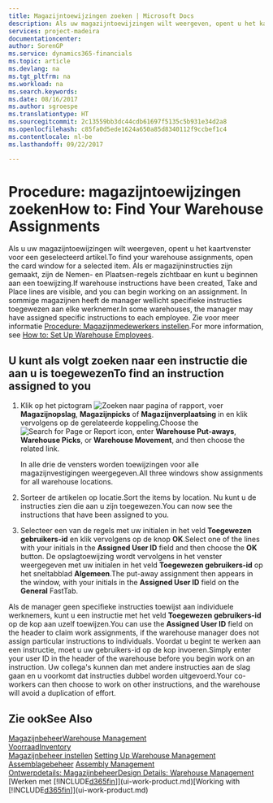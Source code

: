 ```yaml
---
title: Magazijntoewijzingen zoeken | Microsoft Docs
description: Als uw magazijntoewijzingen wilt weergeven, opent u het kaartvenster voor een geselecteerd artikel. Als er magazijninstructies zijn gemaakt, zijn de Nemen- en Plaatsen-regels zichtbaar en kunt u beginnen aan een toewijzing. In sommige magazijnen heeft de manager wellicht specifieke instructies toegewezen aan elke werknemer.
services: project-madeira
documentationcenter: 
author: SorenGP
ms.service: dynamics365-financials
ms.topic: article
ms.devlang: na
ms.tgt_pltfrm: na
ms.workload: na
ms.search.keywords: 
ms.date: 08/16/2017
ms.author: sgroespe
ms.translationtype: HT
ms.sourcegitcommit: 2c13559bb3dc44cdb61697f5135c5b931e34d2a8
ms.openlocfilehash: c85fa0d5ede1624a650a85d8340112f9ccbef1c4
ms.contentlocale: nl-be
ms.lasthandoff: 09/22/2017

---
```

# <a name="how-to-find-your-warehouse-assignments"></a><span data-ttu-id="e71a9-105">Procedure: magazijntoewijzingen zoeken</span><span class="sxs-lookup"><span data-stu-id="e71a9-105">How to: Find Your Warehouse Assignments</span></span>
<span data-ttu-id="e71a9-106">Als u uw magazijntoewijzingen wilt weergeven, opent u het kaartvenster voor een geselecteerd artikel.</span><span class="sxs-lookup"><span data-stu-id="e71a9-106">To find your warehouse assignments, open the card window for a selected item.</span></span> <span data-ttu-id="e71a9-107">Als er magazijninstructies zijn gemaakt, zijn de Nemen- en Plaatsen-regels zichtbaar en kunt u beginnen aan een toewijzing.</span><span class="sxs-lookup"><span data-stu-id="e71a9-107">If warehouse instructions have been created, Take and Place lines are visible, and you can begin working on an assignment.</span></span> <span data-ttu-id="e71a9-108">In sommige magazijnen heeft de manager wellicht specifieke instructies toegewezen aan elke werknemer.</span><span class="sxs-lookup"><span data-stu-id="e71a9-108">In some warehouses, the manager may have assigned specific instructions to each employee.</span></span> <span data-ttu-id="e71a9-109">Zie voor meer informatie [Procedure: Magazijnmedewerkers instellen](warehouse-how-to-set-up-warehouse-employees.md).</span><span class="sxs-lookup"><span data-stu-id="e71a9-109">For more information, see [How to: Set Up Warehouse Employees](warehouse-how-to-set-up-warehouse-employees.md).</span></span>

## <a name="to-find-an-instruction-assigned-to-you"></a><span data-ttu-id="e71a9-110">U kunt als volgt zoeken naar een instructie die aan u is toegewezen</span><span class="sxs-lookup"><span data-stu-id="e71a9-110">To find an instruction assigned to you</span></span>  
1.  <span data-ttu-id="e71a9-111">Klik op het pictogram ![Zoeken naar pagina of rapport](media/ui-search/search_small.png "pictogram Zoeken naar pagina of rapport"), voer **Magazijnopslag**, **Magazijnpicks** of **Magazijnverplaatsing** in en klik vervolgens op de gerelateerde koppeling.</span><span class="sxs-lookup"><span data-stu-id="e71a9-111">Choose the ![Search for Page or Report](media/ui-search/search_small.png "Search for Page or Report icon") icon, enter **Warehouse Put-aways**, **Warehouse Picks**, or **Warehouse Movement**, and then choose the related link.</span></span>

    <span data-ttu-id="e71a9-112">In alle drie de vensters worden toewijzingen voor alle magazijnvestigingen weergegeven.</span><span class="sxs-lookup"><span data-stu-id="e71a9-112">All three windows show assignments for all warehouse locations.</span></span>  

2. <span data-ttu-id="e71a9-113">Sorteer de artikelen op locatie.</span><span class="sxs-lookup"><span data-stu-id="e71a9-113">Sort the items by location.</span></span> <span data-ttu-id="e71a9-114">Nu kunt u de instructies zien die aan u zijn toegewezen.</span><span class="sxs-lookup"><span data-stu-id="e71a9-114">You can now see the instructions that have been assigned to you.</span></span>  
3. <span data-ttu-id="e71a9-115">Selecteer een van de regels met uw initialen in het veld **Toegewezen gebruikers-id** en klik vervolgens op de knop **OK**.</span><span class="sxs-lookup"><span data-stu-id="e71a9-115">Select one of the lines with your initials in the **Assigned User ID** field and then choose the **OK** button.</span></span> <span data-ttu-id="e71a9-116">De opslagtoewijzing wordt vervolgens in het venster weergegeven met uw initialen in het veld **Toegewezen gebruikers-id** op het sneltabblad **Algemeen**.</span><span class="sxs-lookup"><span data-stu-id="e71a9-116">The put-away assignment then appears in the window, with your initials in the **Assigned User ID** field on the **General** FastTab.</span></span>  

<span data-ttu-id="e71a9-117">Als de manager geen specifieke instructies toewijst aan individuele werknemers, kunt u een instructie met het veld **Toegewezen gebruikers-id** op de kop aan uzelf toewijzen.</span><span class="sxs-lookup"><span data-stu-id="e71a9-117">You can use the **Assigned User ID** field on the header to claim work assignments, if the warehouse manager does not assign particular instructions to individuals.</span></span> <span data-ttu-id="e71a9-118">Voordat u begint te werken aan een instructie, moet u uw gebruikers-id op de kop invoeren.</span><span class="sxs-lookup"><span data-stu-id="e71a9-118">Simply enter your user ID in the header of the warehouse before you begin work on an instruction.</span></span> <span data-ttu-id="e71a9-119">Uw collega's kunnen dan met andere instructies aan de slag gaan en u voorkomt dat instructies dubbel worden uitgevoerd.</span><span class="sxs-lookup"><span data-stu-id="e71a9-119">Your co-workers can then choose to work on other instructions, and the warehouse will avoid a duplication of effort.</span></span>  

## <a name="see-also"></a><span data-ttu-id="e71a9-120">Zie ook</span><span class="sxs-lookup"><span data-stu-id="e71a9-120">See Also</span></span>  
[<span data-ttu-id="e71a9-121">Magazijnbeheer</span><span class="sxs-lookup"><span data-stu-id="e71a9-121">Warehouse Management</span></span>](warehouse-manage-warehouse.md)  
[<span data-ttu-id="e71a9-122">Voorraad</span><span class="sxs-lookup"><span data-stu-id="e71a9-122">Inventory</span></span>](inventory-manage-inventory.md)  
<span data-ttu-id="e71a9-123">[Magazijnbeheer instellen](warehouse-setup-warehouse.md)   </span><span class="sxs-lookup"><span data-stu-id="e71a9-123">[Setting Up Warehouse Management](warehouse-setup-warehouse.md)   </span></span>  
<span data-ttu-id="e71a9-124">[Assemblagebeheer](assembly-assemble-items.md)  </span><span class="sxs-lookup"><span data-stu-id="e71a9-124">[Assembly Management](assembly-assemble-items.md)  </span></span>  
[<span data-ttu-id="e71a9-125">Ontwerpdetails: Magazijnbeheer</span><span class="sxs-lookup"><span data-stu-id="e71a9-125">Design Details: Warehouse Management</span></span>](design-details-warehouse-management.md)  
<span data-ttu-id="e71a9-126">[Werken met [!INCLUDE[d365fin](includes/d365fin_md.md)]](ui-work-product.md)</span><span class="sxs-lookup"><span data-stu-id="e71a9-126">[Working with [!INCLUDE[d365fin](includes/d365fin_md.md)]](ui-work-product.md)</span></span> 


